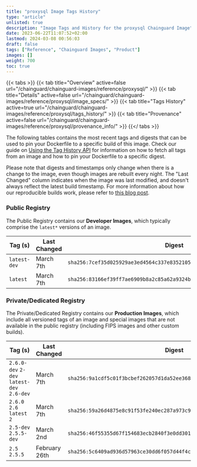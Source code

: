 ```yaml
---
title: "proxysql Image Tags History"
type: "article"
unlisted: true
description: "Image Tags and History for the proxysql Chainguard Image"
date: 2023-06-22T11:07:52+02:00
lastmod: 2024-03-08 00:56:03
draft: false
tags: ["Reference", "Chainguard Images", "Product"]
images: []
weight: 700
toc: true
---
```


{{< tabs >}}
{{< tab title="Overview" active=false url="/chainguard/chainguard-images/reference/proxysql/" >}}
{{< tab title="Details" active=false url="/chainguard/chainguard-images/reference/proxysql/image_specs/" >}}
{{< tab title="Tags History" active=true url="/chainguard/chainguard-images/reference/proxysql/tags_history/" >}}
{{< tab title="Provenance" active=false url="/chainguard/chainguard-images/reference/proxysql/provenance_info/" >}}
{{</ tabs >}}

The following tables contains the most recent tags and digests that can be used to pin your Dockerfile to a specific build of this image. Check our guide on [Using the Tag History API](/chainguard/chainguard-images/using-the-tag-history-api/) for information on how to fetch all tags from an image and how to pin your Dockerfile to a specific digest.

Please note that digests and timestamps only change when there is a change to the image, even though images are rebuilt every night. The "Last Changed" column indicates when the image was last modified, and doesn't always reflect the latest build timestamp. For more information about how our reproducible builds work, please refer to [this blog post](https://www.chainguard.dev/unchained/reproducing-chainguards-reproducible-image-builds).

### Public Registry
The Public Registry contains our **Developer Images**, which typically comprise the `latest*` versions of an image.

| Tag (s)       | Last Changed | Digest                                                                    |
|---------------|--------------|---------------------------------------------------------------------------|
|  `latest-dev` | March 7th    | `sha256:7cef35d025929ae3ed4564c337e8352105d60c2c599d132c4b01d31aa1ef8d88` |
|  `latest`     | March 7th    | `sha256:83166ef39ff7ae6909b8a2c85a62a9324b6ec9cf132b2d247998a8e3947671ed` |


### Private/Dedicated Registry
The Private/Dedicated Registry contains our **Production Images**, which include all versioned tags of an image and special images that are not available in the public registry (including FIPS images and other custom builds).

| Tag (s)                                     | Last Changed  | Digest                                                                    |
|---------------------------------------------|---------------|---------------------------------------------------------------------------|
|  `2.6.0-dev` `2-dev` `latest-dev` `2.6-dev` | March 7th     | `sha256:9a1cdf5c01f3bcbef262057d1da52ee368b48af79cbad1c02eda0da8549c4da5` |
|  `2.6.0` `2.6` `latest` `2`                 | March 7th     | `sha256:59a26d4875e8c91f53fe240ec287a973c94de66ece019d9784766694fa0c8785` |
|  `2.5-dev` `2.5.5-dev`                      | March 2nd     | `sha256:46f55355d67f154683ecb2840f3e0dd3014e00b65383490aa41611a7736082db` |
|  `2.5` `2.5.5`                              | February 26th | `sha256:5c6409ad936d57963ce30dd6f057d44f4c8e960a48016578646405cf39f8d027` |

